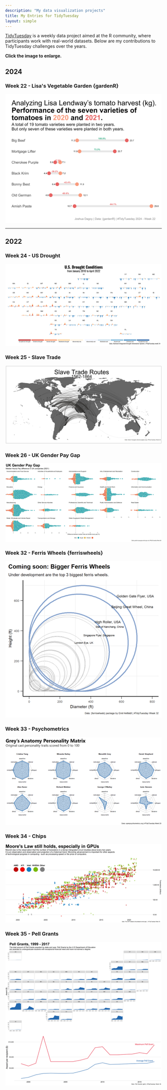 ```yaml
---
description: "My data visualization projects"
title: My Entries for TidyTuesday
layout: simple
---
```


[TidyTuesday](https://github.com/rfordatascience/tidytuesday/tree/master) is a weekly data project aimed at the R community, where participants work with real-world datasets. Below are my contributions to TidyTuesday challenges over the years.

**Click the image to enlarge.**


## 2024

### Week 22 - Lisa's Vegetable Garden {gardenR}
<a href="https://raw.githubusercontent.com/jdagz28/TidyTuesday/main/2024/Week%2022/Week22.png" target="_blank">
  <img src="https://raw.githubusercontent.com/jdagz28/TidyTuesday/main/2024/Week%2022/Week22.png" alt="Lisa's Vegetable Garden">
</a>

---

## 2022

### Week 24 - US Drought
<a href="https://raw.githubusercontent.com/jdagz28/TidyTuesday/main/2022/Week24/TidyTuesday_2022_Week24.png" target="_blank">
  <img src="https://raw.githubusercontent.com/jdagz28/TidyTuesday/main/2022/Week24/TidyTuesday_2022_Week24.png" alt="US Drought Conditions">
</a>

### Week 25 - Slave Trade
<a href="https://raw.githubusercontent.com/jdagz28/TidyTuesday/main/2022/Week25/SlaveTrade.jpeg" target="_blank">
  <img src="https://raw.githubusercontent.com/jdagz28/TidyTuesday/main/2022/Week25/SlaveTrade.jpeg" alt="Slave Trade">
</a>

### Week 26 - UK Gender Pay Gap
<a href="https://raw.githubusercontent.com/jdagz28/TidyTuesday/main/2022/Week26/UKGenderPayGap.jpeg" target="_blank">
  <img src="https://raw.githubusercontent.com/jdagz28/TidyTuesday/main/2022/Week26/UKGenderPayGap.jpeg" alt="UK Gender Pay Gap">
</a>

### Week 32 - Ferris Wheels {ferriswheels}
<a href="https://raw.githubusercontent.com/jdagz28/TidyTuesday/main/2022/Week32/FerrisWheels.png" target="_blank">
  <img src="https://raw.githubusercontent.com/jdagz28/TidyTuesday/main/2022/Week32/FerrisWheels.png" alt="Ferris Wheels">
</a>

### Week 33 - Psychometrics
<a href="https://raw.githubusercontent.com/jdagz28/TidyTuesday/main/2022/Week33/Week33.png" target="_blank">
  <img src="https://raw.githubusercontent.com/jdagz28/TidyTuesday/main/2022/Week33/Week33.png" alt="Psychometrics">
</a>

### Week 34 - Chips
<a href="https://raw.githubusercontent.com/jdagz28/TidyTuesday/main/2022/Week34/Week34.png" target="_blank">
  <img src="https://raw.githubusercontent.com/jdagz28/TidyTuesday/main/2022/Week34/Week34.png" alt="Chips">
</a>

### Week 35 - Pell Grants
<a href="https://raw.githubusercontent.com/jdagz28/TidyTuesday/main/2022/Week35/pellgrants-resize.png" target="_blank">
  <img src="https://raw.githubusercontent.com/jdagz28/TidyTuesday/main/2022/Week35/pellgrants-resize.png" alt="Pell Grants">
</a>
